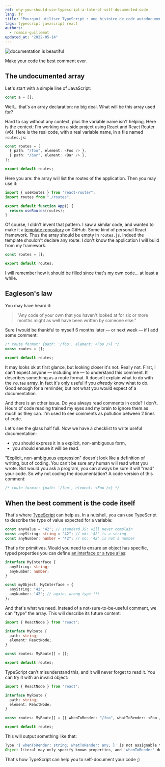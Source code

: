 ```yaml
---
ref: why-you-should-use-typescript-a-tale-of-self-documented-code
lang: fr
title: "Pourquoi utiliser TypeScript : une histoire de code autodocumenté"
tags: typescript javascript react
authors:
  - romain-guillemot
updated_at: "2022-05-14"
---
```


![documentation is beautiful](https://dev-to-uploads.s3.amazonaws.com/uploads/articles/n12f02gzersleak8gcyw.jpeg)

Make your code the best comment ever.

## The undocumented array

Let's start with a simple line of JavaScript:

```ts
const a = [];
```

Well... that's an array declaration: no big deal. What will be this array used for?

Hard to say without any context, plus the variable name isn't helping. Here is the context: I'm working on a side project using React and React Router (v6). Here is the real code, with a real variable name, in a file named `routes.js`:

```ts
const routes = [
  { path: "/foo", element: <Foo /> },
  { path: "/bar", element: <Bar /> },
];

export default routes;
```

Here you are: the array will list the routes of the application. Then you may use it:

```jsx
import { useRoutes } from "react-router";
import routes from "./routes";

export default function App() {
  return useRoutes(routes);
}
```

Of course, I didn't invent that pattern. I saw a similar code, and wanted to make it a [template repository](https://docs.github.com/en/github/creating-cloning-and-archiving-repositories/creating-a-template-repository) on GitHub. Some kind of personal React framework. Thus the array should be empty in `routes.js`. Indeed the template shouldn't declare any route: I don't know the application I will build from my framework.

```ts
const routes = [];

export default routes;
```

I will remember how it should be filled since that's my own code... at least a while.

## Eagleson's law

You may have heard it:

> "Any code of your own that you haven't looked at for six or more months might as well have been written by someone else."

Sure I would be thankful to myself 6 months later &mdash; or next week &mdash; if I add some comment:

```ts
/* route format: {path: '/foo', element: <Foo />} */
const routes = [];

export default routes;
```

It may looks ok at first glance, but looking closer it's not. Really not. First, I can't expect anyone &mdash; including me &mdash; to understand this comment. It describes something as a route format. It doesn't explain what to do with the `routes` array. In fact it's only useful if you _already_ know what to do. Good enough for a reminder, but not what you would expect of a documentation.

And there is an other issue. Do you always read comments in code? I don't. Hours of code reading trained my eyes and my brain to ignore them as much as they can. I'm used to see comments as pollution between 2 lines of code.

Let's see the glass half full. Now we have a checklist to write useful documentation:

- you should express it in a explicit, non-ambiguous form,
- you should ensure it will be read.

"Explicit, non-ambiguous expression" doesn't look like a definition of writing, but of coding. You can't be sure any human will read what you wrote. But would you ask a program, you can always be sure it will "read" your code. So why not coding the documentation? A code version of this comment:

```ts
/* route format: {path: '/foo', element: <Foo />} */
```

## When the best comment is the code itself

That's where [TypeScript](https://www.typescriptlang.org/) can help us. In a nutshell, you can use TypeScript to describe the type of value expected for a variable:

```ts
const anyValue = "42"; // standard JS: will never complain
const anyString: string = "42"; // ok: '42' is a string
const anyNumber: number = "42"; // no: '42' is not a number
```

That's for primitives. Would you need to ensure an object has specific, typed properties you can define [an interface or a type alias](https://www.typescriptlang.org/docs/handbook/2/objects.html):

```ts
interface MyInterface {
  anyString: string;
  anyNumber: number;
}

const myObject: MyInterface = {
  anyString: '42',
  anyNumber: '42'; // again, wrong type !!!
};
```

And that's what we need. Instead of a not-sure-to-be-useful comment, we can "type" the array. This will describe its future content:

```ts
import { ReactNode } from "react";

interface MyRoute {
  path: string;
  element: ReactNode;
}

const routes: MyRoute[] = [];

export default routes;
```

TypeScript can't misunderstand this, and it will never forget to read it. You can try it with an invalid object:

```ts
import { ReactNode } from "react";

interface MyRoute {
  path: string;
  element: ReactNode;
}

const routes: MyRoute[] = [{ whenToRender: "/foo", whatToRender: <Foo /> }];

export default routes;
```

This will output something like that:

```ts
Type '{ whenToRender: string; whatToRender: any; }' is not assignable to type 'MyRoute'
Object literal may only specify known properties, and 'whenToRender' does not exist in type 'MyRoute'
```

That's how TypeScript can help you to self-document your code ;)
